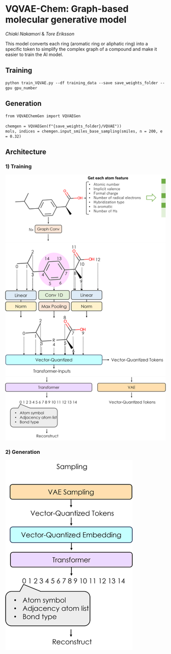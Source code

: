 # VQVAE-Chem: Graph-based molecular generative model

*Chiaki Nakamori* & *Tore Eriksson*

This model converts each ring (aromatic ring or aliphatic ring) into a specific token to simplify the complex graph of a compound and make it easier to train the AI model. 

## Training
```
python train_VQVAE.py --df training_data --save save_weights_folder --gpu gpu_number  
```

## Generation
```
from VQVAEChemGen import VQVAEGen

chemgen = VQVAEGen(f"{save_weights_folder}/VQVAE"))
mols, indices = chemgen.input_smiles_base_sampling(smiles, n = 200, e = 0.32)
```

## Architecture
### 1) Training
<img src="VQVAE_Image/GraphConv.png" width=800>
<img src="VQVAE_Image/Vector-Quantized.png" width=720>
<img src="VQVAE_Image/Reconstruct.png" width=800>

### 2) Generation
<img src="VQVAE_Image/Sampling.png" width=400>
